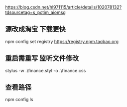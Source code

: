 https://blog.csdn.net/hl971115/article/details/102078132?tdsourcetag=s_pctim_aiomsg
## 源改成淘宝 下载更快
npm config set registry https://registry.npm.taobao.org
## 重启需重写 监听文件修改
stylus -w .\finance.styl -o .\finance.css
## 查看路径
npm config ls